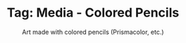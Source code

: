 ---
layout: portfolio
title: 'Tag: Media - Colored Pencils'
subtitle: Art made with colored pencils (Prismacolor, etc.)
permalink: /portfolio/tags/media/colored-pencils
type: tag
uid: colored-pencils
pagination:
    enabled: true
    tag: [colored-pencils]
---